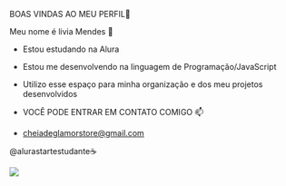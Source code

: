 BOAS VINDAS AO MEU PERFIL🥰

 Meu nome é livia Mendes 🙂
 
- Estou estudando na Alura
 
- Estou me desenvolvendo na linguagem de Programação/JavaScript

- Utilizo esse espaço para minha organização e dos meu projetos desenvolvidos

- VOCÊ PODE ENTRAR EM CONTATO COMIGO 📫
- 
  cheiadeglamorstore@gmail.com

@alurastartestudante☕


![](https://media.tenor.com/2UkHz5-9U6UAAAAj/kaguya-sama-love-is-war-anime.gif)

